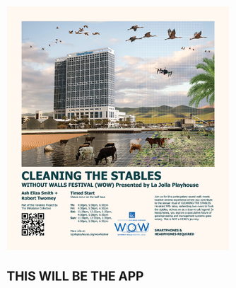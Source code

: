 <a href="app.html"><img src="images/cts_social_1200px.jpg" width=1000></a>
<h1> THIS WILL BE THE APP </h1>
